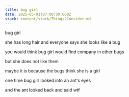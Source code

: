 ```yaml
---
title: bug girl
date: 2025-05-01T07:00:00.000Z
stack: content/stack/Things2Consider.md
---
```


bug girl




she has long hair and everyone says she looks like a bug




you would think bug girl would find company in other bugs




but she does not like them 




maybe it is because the bugs think she is a girl




one time bug girl looked into an ant's eyes




and the ant looked back and said wtf
